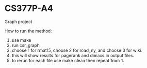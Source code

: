 # CS377P-A4
Graph project

How to run the method:

1. use make
2. run csr_graph
3. choose 1 for rmat15, choose 2 for road_ny, and choose 3 for wiki.
4. this will show results for pagerank and dimacs in output files.
5. to rerun for each file use make clean then repeat from 1.